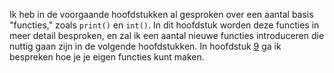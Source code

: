 Ik heb in de voorgaande hoofdstukken al gesproken over een aantal basis
"functies," zoals `print()` en `int()`. In dit hoofdstuk worden deze
functies in meer detail besproken, en zal ik een aantal nieuwe functies
introduceren die nuttig gaan zijn in de volgende hoofdstukken. In
hoofdstuk
<a href="#ch:functions" data-reference-type="ref" data-reference="ch:functions">9</a>
ga ik bespreken hoe je je eigen functies kunt maken.
